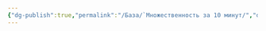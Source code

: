 ```yaml
---
{"dg-publish":true,"permalink":"/База/`Множественность за 10 минут/","dgPassFrontmatter":true}
---
```


